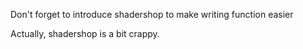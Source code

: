 Don't forget to introduce shadershop to make writing function easier

Actually, shadershop is a bit crappy.